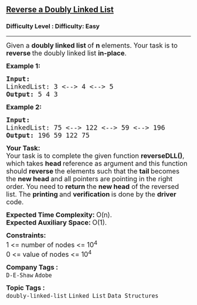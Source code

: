 <h2><a href="https://www.geeksforgeeks.org/problems/reverse-a-doubly-linked-list/1?itm_source=geeksforgeeks&itm_medium=article&itm_campaign=practice_card">Reverse a Doubly Linked List</a></h2><h3>Difficulty Level : Difficulty: Easy</h3><hr><div class="problems_problem_content__Xm_eO"><p><span style="font-size: 18px;">Given a <strong>doubly linked list </strong>of <strong>n </strong>elements. Your task is to <strong>reverse </strong>the doubly linked list <strong>in-place</strong>.</span></p>
<p><span style="font-size: 18px;"><strong>Example 1:</strong></span></p>
<pre><span style="font-size: 18px;"><strong>Input:
</strong>LinkedList: 3 &lt;--&gt; 4 &lt;--&gt; 5
<strong>Output: </strong>5 4 3
</span></pre>
<p><span style="font-size: 18px;"><strong>Example 2:</strong></span></p>
<pre><span style="font-size: 18px;"><strong>Input:
</strong>LinkedList: 75 &lt;--&gt; 122 &lt;--&gt; 59 &lt;--&gt; 196
<strong>Output: </strong>196 59 122 75</span>
</pre>
<p><span style="font-size: 18px;"><strong>Your Task:</strong><br>Your task is to complete the given function <strong>reverseDLL()</strong>, which takes <strong>head </strong>reference as argument and this function should <strong>reverse </strong>the elements such that the <strong>tail </strong>becomes the <strong>new head </strong>and all pointers are pointing in the right order. You need to <strong>return </strong>the <strong>new head</strong> of the reversed list. The <strong>printing </strong>and <strong>verification </strong>is done by the <strong>driver </strong>code.</span></p>
<p><span style="font-size: 18px;"><strong>Expected Time Complexity:&nbsp;</strong>O(n).<br><strong>Expected Auxiliary Space:&nbsp;</strong>O(1).</span></p>
<p><span style="font-size: 18px;"><strong>Constraints:</strong><br>1 &lt;= number of nodes &lt;= 10<sup>4</sup><br>0 &lt;= value of nodes &lt;= 10<sup>4</sup></span></p></div><p><span style=font-size:18px><strong>Company Tags : </strong><br><code>D-E-Shaw</code>&nbsp;<code>Adobe</code>&nbsp;<br><p><span style=font-size:18px><strong>Topic Tags : </strong><br><code>doubly-linked-list</code>&nbsp;<code>Linked List</code>&nbsp;<code>Data Structures</code>&nbsp;